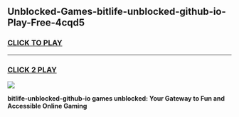 
## Unblocked-Games-bitlife-unblocked-github-io-Play-Free-4cqd5
<h3>
<a href="https://premium76.site?title=bitlife-unblocked-github-io&ref=10A">CLICK TO PLAY</a></h3>
<hr>

<h3>
<a href="https://premium76.site?title=bitlife-unblocked-github-io&ref=10A">CLICK 2 PLAY</a>
  
</h3>

<a href="https://premium76.site?title=bitlife-unblocked-github-io&ref=10A"><img src="https://clearcache.store/games.png"></a>


**bitlife-unblocked-github-io games unblocked: Your Gateway to Fun and Accessible Online Gaming**
